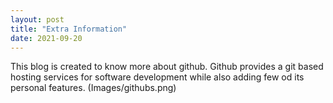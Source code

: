 ```yaml
---
layout: post
title: "Extra Information"
date: 2021-09-20
---
```

This blog is created to know more about github. 
Github provides a git based hosting services for software development while also adding few od its personal features.
(Images/githubs.png)
